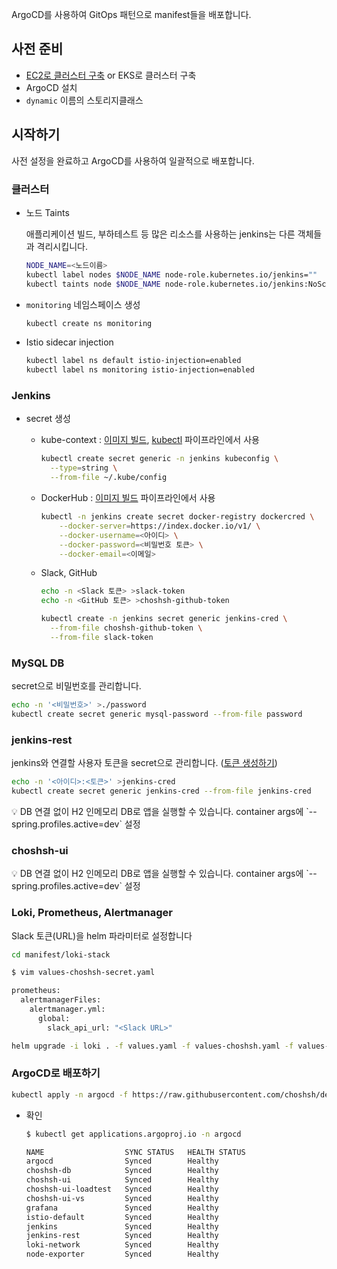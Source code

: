 ArgoCD를 사용하여 GitOps 패턴으로 manifest들을 배포합니다.

## 사전 준비

- [EC2로 클러스터 구축](https://github.com/choshsh/devops-study/blob/master/docs/Terraform%20-%20EC2%EB%A1%9C%20%ED%81%B4%EB%9F%AC%EC%8A%A4%ED%84%B0%20%EA%B5%AC%EC%B6%95%ED%95%98%EA%B8%B0.MD) or EKS로 클러스터 구축
- ArgoCD 설치
- `dynamic` 이름의 스토리지클래스

## 시작하기

사전 설정을 완료하고 ArgoCD를 사용하여 일괄적으로 배포합니다.

### 클러스터

- 노드 Taints
    
    애플리케이션 빌드, 부하테스트 등 많은 리소스를 사용하는 jenkins는 다른 객체들과 격리시킵니다.
    
    ```bash
    NODE_NAME=<노드이름>
    kubectl label nodes $NODE_NAME node-role.kubernetes.io/jenkins=""
    kubectl taints node $NODE_NAME node-role.kubernetes.io/jenkins:NoSchedule
    ```
    
- `monitoring` 네임스페이스 생성
    
    ```bash
    kubectl create ns monitoring
    ```
    
- Istio sidecar injection
    
    ```bash
    kubectl label ns default istio-injection=enabled
    kubectl label ns monitoring istio-injection=enabled
    ```
    

### Jenkins

- secret 생성
    - kube-context :  [이미지 빌드](https://github.com/choshsh/devops-study/blob/master/jenkins/pipelines/imageBuild), [kubectl](https://github.com/choshsh/devops-study/blob/master/jenkins/pipelines/kubectl) 파이프라인에서 사용
        
        ```bash
        kubectl create secret generic -n jenkins kubeconfig \
          --type=string \
          --from-file ~/.kube/config
        ```
        
    - DockerHub : [이미지 빌드](https://github.com/choshsh/devops-study/blob/master/jenkins/pipelines/imageBuild) 파이프라인에서 사용
        
        ```bash
        kubectl -n jenkins create secret docker-registry dockercred \
            --docker-server=https://index.docker.io/v1/ \
            --docker-username=<아이디> \
            --docker-password=<비밀번호 토큰> \
            --docker-email=<이메일>
        ```
        
    - Slack, GitHub
        
        ```bash
        echo -n <Slack 토큰> >slack-token
        echo -n <GitHub 토큰> >choshsh-github-token
        
        kubectl create -n jenkins secret generic jenkins-cred \
          --from-file choshsh-github-token \
          --from-file slack-token
        ```
        

### MySQL DB

secret으로 비밀번호를 관리합니다.

```bash
echo -n '<비밀번호>' >./password
kubectl create secret generic mysql-password --from-file password
```

### jenkins-rest

jenkins와 연결할 사용자 토큰을 secret으로 관리합니다.  ([토큰 생성하기](https://www.notion.so/89b9a9ff76ef405b82ba068b4752fb7c))

```bash
echo -n '<아이디>:<토큰>' >jenkins-cred
kubectl create secret generic jenkins-cred --from-file jenkins-cred
```

<aside>
💡 DB 연결 없이 H2 인메모리 DB로 앱을 실행할 수 있습니다.
container args에 `--spring.profiles.active=dev` 설정

</aside>

### choshsh-ui

<aside>
💡 DB 연결 없이 H2 인메모리 DB로 앱을 실행할 수 있습니다.
container args에 `--spring.profiles.active=dev` 설정

</aside>

### Loki, Prometheus, Alertmanager

Slack 토큰(URL)을 helm  파라미터로 설정합니다

```bash
cd manifest/loki-stack
```

```bash
$ vim values-choshsh-secret.yaml

prometheus:
  alertmanagerFiles:
    alertmanager.yml:
      global:
        slack_api_url: "<Slack URL>"
```

```bash
helm upgrade -i loki . -f values.yaml -f values-choshsh.yaml -f values-choshsh-secret.yaml -n monitoring
```

### ArgoCD로 배포하기

```bash
kubectl apply -n argocd -f https://raw.githubusercontent.com/choshsh/devops-study/master/argocd-deploy.yaml
```

- 확인
    
    ```bash
    $ kubectl get applications.argoproj.io -n argocd
    
    NAME                  SYNC STATUS   HEALTH STATUS
    argocd                Synced        Healthy
    choshsh-db            Synced        Healthy
    choshsh-ui            Synced        Healthy
    choshsh-ui-loadtest   Synced        Healthy
    choshsh-ui-vs         Synced        Healthy
    grafana               Synced        Healthy
    istio-default         Synced        Healthy
    jenkins               Synced        Healthy
    jenkins-rest          Synced        Healthy
    loki-network          Synced        Healthy
    node-exporter         Synced        Healthy
    ```